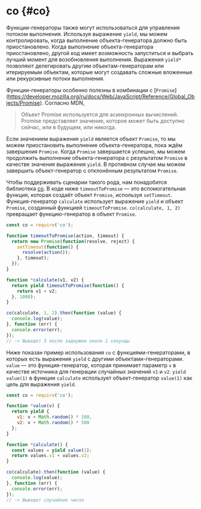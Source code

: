 # co {#co}

Функции-генераторы также могут использоваться для управления потоком выполнения. Используя выражение `yield`, мы можем контролировать, когда выполнение объекта-генератора должно быть приостановлено. Когда выполнение объекта-генератора приостановлено, другой код имеет возможность запуститься и выбрать лучший момент для возобновления выполнения. Выражения `yield*` позволяют делегировать другим объектам-генераторам или итерируемым объектам, которые могут создавать сложные вложенные или рекурсивные потоки выполнения.

Функции-генераторы особенно полезны в комбинации с [`Promise`] (https://developer.mozilla.org/ru/docs/Web/JavaScript/Reference/Global_Objects/Promise). Согласно MDN,

> Объект Promise используется для асинхронных вычислений. Promise представляет значение, которое может быть доступно сейчас, или в будущем, или никогда.


Если значением выражения `yield` является объект `Promise`, то мы можем приостановить выполнение объекта-генератора, пока ждём завершения `Promise`. Когда `Promise` завершается успешно, мы можем продолжить выполнение объекта-генератора с результатом `Promise` в качестве значения выражения `yield`. В противном случае мы можем завершить объект-генератор с отклонённым результатом `Promise`.

Чтобы поддерживать сценарии такого рода, нам понадобится библиотека [co](https://github.com/tj/co). В коде ниже `timeoutToPromise` — это вспомогательная функция, которая создаёт объект `Promise`, используя `setTimeout`. Функция-генератор `calculate` использует выражение `yield` и объект `Promise`, созданный функцией `timeoutToPromise`. `co(calculate, 1, 2)` превращает функцию-генератор в объект `Promise`.

```js
const co = require('co');

function timeoutToPromise(action, timeout) {
  return new Promise(function(resolve, reject) {
    setTimeout(function() {
      resolve(action());
    }, timeout);
  });
}

function *calculate(v1, v2) {
  return yield timeoutToPromise(function() {
    return v1 + v2;
  }, 1000);
}

co(calculate, 1, 2).then(function (value) {
  console.log(value);
}, function (err) {
  console.error(err);
});
// -> Выведет 3 после задержки около 1 секунды
```

Ниже показан пример использования `co` с функциями-генераторами, в которых есть выражения `yield` с другими объектами-генераторами. `value` — это функция-генератор, которая принимает параметр `v` в качестве источника для генерации случайных значений `v1` и `v2`. `yield value(1)` в функции `calculate` использует объект-генератор `value(1)` как цель для выражения `yield`.

```js
const co = require('co');

function *value(v) {
  return yield {
    v1: v + Math.random() * 100,
    v2: v + Math.random() * 500
  };
}

function *calculate() {
  const values = yield value(1);
  return values.v1 + values.v2;
}

co(calculate).then(function (value) {
  console.log(value);
}, function (err) {
  console.error(err);
});
// -> Выведет случайное число
```
